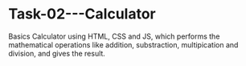 # Task-02---Calculator
Basics Calculator using HTML, CSS and JS, which performs the mathematical operations like addition, substraction, multipication and division, and gives the result.
